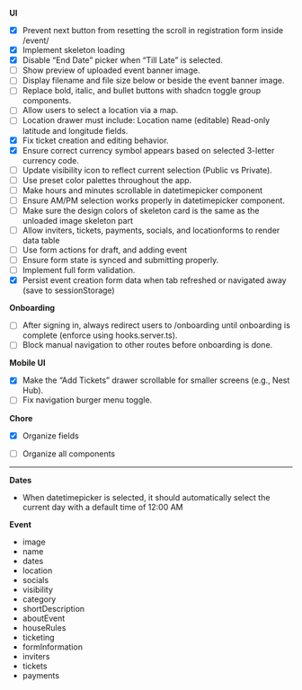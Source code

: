 
**UI**
- [x] Prevent next button from resetting the scroll in registration form inside /event/
- [x] Implement skeleton loading
- [x] Disable “End Date” picker when “Till Late” is selected.
- [ ] Show preview of uploaded event banner image.
- [ ] Display filename and file size below or beside the event banner image.
- [ ] Replace bold, italic, and bullet buttons with shadcn toggle group components.
- [ ] Allow users to select a location via a map.
- [ ] Location drawer must include:
	Location name (editable)
    Read-only latitude and longitude fields.
- [x] Fix ticket creation and editing behavior.
- [x] Ensure correct currency symbol appears based on selected 3-letter currency code.
- [ ] Update visibility icon to reflect current selection (Public vs Private).
- [ ] Use preset color palettes throughout the app.
- [ ] Make hours and minutes scrollable in datetimepicker component
- [ ] Ensure AM/PM selection works properly in datetimepicker component.
- [ ] Make sure the design colors of skeleton card is the same as the unloaded image skeleton part
- [ ] Allow inviters, tickets, payments, socials, and locationforms to render data table
- [ ] Use form actions for draft, and adding event
- [ ] Ensure form state is synced and submitting properly.
- [ ] Implement full form validation.
- [x] Persist event creation form data when tab refreshed or navigated away (save to sessionStorage)

**Onboarding**
- [ ] After signing in, always redirect users to /onboarding until onboarding is complete (enforce using hooks.server.ts).
- [ ] Block manual navigation to other routes before onboarding is done.

**Mobile UI**
- [x] Make the “Add Tickets” drawer scrollable for smaller screens (e.g., Nest Hub).
- [ ] Fix navigation burger menu toggle.

**Chore**
- [x] Organize fields
- [ ] Organize all components


---

**Dates**
- When datetimepicker is selected, it should automatically select the current day with a default time of 12:00 AM

**Event**
- image
- name
- dates
- location
- socials
- visibility
- category
- shortDescription
- aboutEvent
- houseRules
- ticketing
- formInformation
- inviters
- tickets
- payments